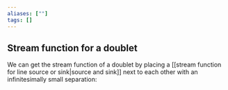 ```yaml
---
aliases: [""]
tags: []
---
```


## Stream function for a doublet


We can get the stream function of a doublet by placing a [[stream function for line source or sink|source and sink]] next to each other with an infinitesimally small separation:

